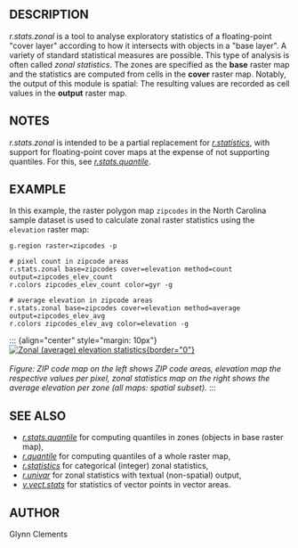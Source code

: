 ## DESCRIPTION

*r.stats.zonal* is a tool to analyse exploratory statistics of a
floating-point \"cover layer\" according to how it intersects with
objects in a \"base layer\". A variety of standard statistical measures
are possible. This type of analysis is often called *zonal statistics*.
The zones are specified as the **base** raster map and the statistics
are computed from cells in the **cover** raster map. Notably, the output
of this module is spatial: The resulting values are recorded as cell
values in the **output** raster map.

## NOTES

*r.stats.zonal* is intended to be a partial replacement for
*[r.statistics](r.statistics.html)*, with support for floating-point
cover maps at the expense of not supporting quantiles. For this, see
*[r.stats.quantile](r.stats.quantile.html)*.

## EXAMPLE

In this example, the raster polygon map `zipcodes` in the North Carolina
sample dataset is used to calculate zonal raster statistics using the
`elevation` raster map:

```
g.region raster=zipcodes -p

# pixel count in zipcode areas
r.stats.zonal base=zipcodes cover=elevation method=count output=zipcodes_elev_count
r.colors zipcodes_elev_count color=gyr -g

# average elevation in zipcode areas
r.stats.zonal base=zipcodes cover=elevation method=average output=zipcodes_elev_avg
r.colors zipcodes_elev_avg color=elevation -g
```

::: {align="center" style="margin: 10px"}
[![Zonal (average) elevation
statistics](r_stats.zonal.png){border="0"}](r_stats.zonal.png)\
\
*Figure: ZIP code map on the left shows ZIP code areas, elevation map
the respective values per pixel, zonal statistics map on the right shows
the average elevation per zone (all maps: spatial subset).*
:::

## SEE ALSO

-   *[r.stats.quantile](r.stats.quantile.html)* for computing quantiles
    in zones (objects in base raster map),
-   *[r.quantile](r.quantile.html)* for computing quantiles of a whole
    raster map,
-   *[r.statistics](r.statistics.html)* for categorical (integer) zonal
    statistics,
-   *[r.univar](r.univar.html)* for zonal statistics with textual
    (non-spatial) output,
-   *[v.vect.stats](v.vect.stats.html)* for statistics of vector points
    in vector areas.

## AUTHOR

Glynn Clements

